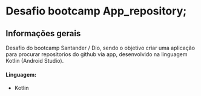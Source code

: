 # Desafio bootcamp App_repository;

## Informações gerais

Desafio do bootcamp Santander / Dio, sendo o objetivo criar uma aplicação para procurar repositorios do github via app, desenvolvido na linguagem Kotlin (Android Studio). 


#### Linguagem:

- Kotlin 
